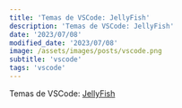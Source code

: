 ```yaml
---
title: 'Temas de VSCode: JellyFish'
description: 'Temas de VSCode: JellyFish'
date: '2023/07/08'
modified_date: '2023/07/08'
image: /assets/images/posts/vscode.png
subtitle: 'vscode'
tags: 'vscode'
---
```


Temas de VSCode: [JellyFish](https://marketplace.visualstudio.com/items?itemName=PawelBorkar.jellyfish)
